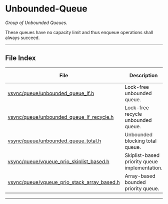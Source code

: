 #  Unbounded-Queue
_Group of Unbounded Queues._ 

These queues have no capacity limit and thus enqueue operations shall always succeed. 

---
## File Index


| File|Description|Linearizable|Lock-free|SMR-required|Unbounded-Queue|
| --- | --- | --- | --- | --- | --- |
| [vsync/queue/unbounded_queue_lf.h](unbounded_queue_lf.h.md)|Lock-free unbounded queue. | &#x2714; | &#x2714; | &#x2714; | &#x2714; |
| [vsync/queue/unbounded_queue_lf_recycle.h](unbounded_queue_lf_recycle.h.md)|Lock-free recycle unbounded queue. | &#x2714; | &#x2714; | &#x274C; | &#x2714; |
| [vsync/queue/unbounded_queue_total.h](unbounded_queue_total.h.md)|Unbounded blocking total queue. | &#x2714; | &#x274C; | &#x274C; | &#x2714; |
| [vsync/queue/vqueue_prio_skiplist_based.h](vqueue_prio_skiplist_based.h.md)|Skiplist-based priority queue implementation. | &#x2714; | &#x2714; | &#x2714; | &#x2714; |
| [vsync/queue/vqueue_prio_stack_array_based.h](vqueue_prio_stack_array_based.h.md)|Array-based bounded priority queue. | &#x2714; | &#x2714; | &#x2714; | &#x2714; |


---
